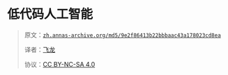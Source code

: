 # 低代码人工智能

> 原文：[`zh.annas-archive.org/md5/9e2f86413b22bbbaac43a178023cd8ea`](https://zh.annas-archive.org/md5/9e2f86413b22bbbaac43a178023cd8ea)
> 
> 译者：[飞龙](https://github.com/wizardforcel)
> 
> 协议：[CC BY-NC-SA 4.0](http://creativecommons.org/licenses/by-nc-sa/4.0/)